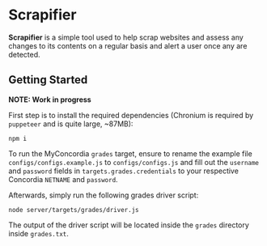 # Scrapifier
**Scrapifier** is a simple tool used to help scrap websites and assess any changes to its contents on a regular basis and alert a user once any are detected.

## Getting Started
**NOTE: Work in progress**  

First step is to install the required dependencies (Chronium is required by `puppeteer` and is quite large, ~87MB):
```
npm i
```

To run the MyConcordia `grades` target, ensure to rename the example file `configs/configs.example.js` to `configs/configs.js` and fill out the `username` and `password` fields in `targets.grades.credentials` to your respective Concordia `NETNAME` and `password`.

Afterwards, simply run the following grades driver script:
```
node server/targets/grades/driver.js
```

The output of the driver script will be located inside the `grades` directory inside `grades.txt`.